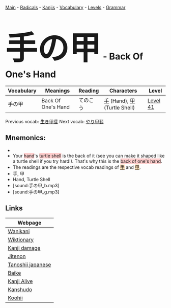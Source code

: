 <style> bigfont {font-size: 100px}</style>
[Main](../README.md) -
[Radicals](../radicals.md) -
[Kanjis](../kanjis.md) -
[Vocabulary](../vocabulary.md) -
[Levels](../levels.md) -
[Grammar](../grammar.md)
# <bigfont> 手の甲</bigfont> - Back Of One's Hand 

| Vocabulary | Meanings | Reading | Characters | Level |
| --- | --- | --- | --- | --- |
| 手の甲 | Back Of One's Hand | てのこう |  [手](../kanjis/手.md) (Hand), [甲](../kanjis/甲.md) (Turtle Shell) | [Level 41](../levels/wk_level41.md) |

Previous vocab: [生き甲斐](生き甲斐.md) Next vocab: [やり甲斐](やり甲斐.md) 

## Mnemonics:

* 
* Your <span style="background-color:#ffcccb"> hand</span>'s <span style="background-color:#ffcccb"> turtle shell</span> is the back of it (see you can make it shaped like a turtle shell if you try hard!). That's why this is the <span style="background-color:#ffcccb"> back of one's hand</span>.
* The readings are the respective vocab readings of <span style="background-color:#fed8b1"> [手](https://jisho.org/search/手)</span> and <span style="background-color:#fed8b1"> [甲](https://jisho.org/search/甲)</span>.
* 手, 甲
* Hand, Turtle Shell
* [sound:手の甲_b.mp3]
* [sound:手の甲_g.mp3]


## Links 

| Webpage |
| --- |
| [Wanikani          ](https://www.wanikani.com/kanji/手の甲) |
| [Wiktionary        ](https://en.wiktionary.org/wiki/手の甲) |
| [Kanji damage      ](http://www.kanjidamage.com/kanji/search?utf8=✓&q=手の甲) |
| [Jitenon           ](https://jitenon.com/kanji/手の甲) |
| [Tanoshii japanese ](https://www.tanoshiijapanese.com/dictionary/kanji.cfm?k=手の甲) |
| [Baike             ](https://baike.baidu.com/item/手の甲) |
| [Kanji Alive       ](https://app.kanjialive.com/手の甲) |
| [Kanshudo          ](https://www.kanshudo.com/searchmn?q=手の甲) |
| [Koohii            ](https://kanji.koohii.com/study/kanji/手の甲) |

